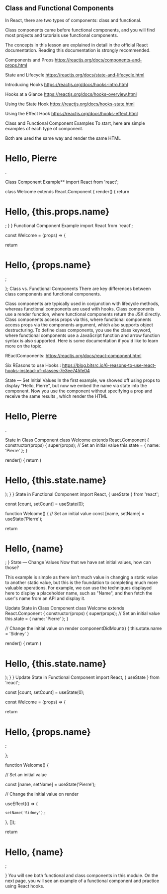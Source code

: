 Class and Functional Components
-----------------------------

In React, there are two types of components: class and functional.

Class components came before functional components, and you will find most projects and tutorials use functional components.

The concepts in this lesson are explained in detail in the official React documentation. Reading this documentation is strongly recommended.



Components and Props
https://reactjs.org/docs/components-and-props.html

State and Lifecycle
https://reactjs.org/docs/state-and-lifecycle.html

Introducing Hooks
https://reactjs.org/docs/hooks-intro.html

Hooks at a Glance
https://reactjs.org/docs/hooks-overview.html

Using the State Hook
https://reactjs.org/docs/hooks-state.html

Using the Effect Hook
https://reactjs.org/docs/hooks-effect.html

Class and Functional Component Examples
To start, here are simple examples of each type of component.

Both are used the same way <Welcome name="Pierre" /> and render the same HTML <h1>Hello, Pierre</h1>.

Class Component Example**
import React from 'react';

class Welcome extends React.Component {
  render() {
    return <h1>Hello, {this.props.name}</h1>;
  }
}
Functional Component Example
import React from 'react';

const Welcome = (props) => {

  return <h1>Hello, {props.name}</h1>;

};
Class vs. Functional Components
There are key differences between class components and functional components.

Class components are typically used in conjunction with lifecycle methods, whereas functional components are used with hooks.
Class components use a render function, where functional components return the JSX directly.
Class components access props via this, where functional components access props via the components argument, which also supports object destructuring.
To define class components, you use the class keyword, where functional components use a JavaScript function and arrow function syntax is also supported.
Here is some documentation if you'd like to learn more on the topic.

REactComponents: https://reactjs.org/docs/react-component.html

Six REasons to use Hooks :  https://blog.bitsrc.io/6-reasons-to-use-react-hooks-instead-of-classes-7e3ee745fe04

State — Set Initial Values
In the first example, we showed off using props to display "Hello, Pierre", but now we embed the name via state into the component. Now you use the component without specifying a prop and receive the same results <Welcome />, which render the HTML <h1>Hello, Pierre</h1>.

State in Class Component
class Welcome extends React.Component {
  constructor(props) {
    super(props);
    // Set an initial value 
    this.state = {
      name: 'Pierre'
    };
  }

  render() {
    return (
      <div>
        <h1>Hello, {this.state.name}</h1>
      </div>
    );
  }
}
State in Functional Component
import React, { useState } from 'react';

const [count, setCount] = useState(0);

function Welcome() {
  // Set an initial value
  const [name, setName] = useState('Pierre');

  return <h1>Hello, {name}</h1>;
}
State — Change Values
Now that we have set initial values, how can those?

This example is simple as there isn't much value in changing a static value to another static value, but this is the foundation to completing much more valuable operations. For example, we can use the techniques displayed here to display a placeholder name, such as "Name", and then fetch the user's name from an API and display it.

Update State in Class Component
class Welcome extends React.Component {
  constructor(props) {
    super(props);
    // Set an initial value 
    this.state = {
      name: 'Pierre'
    };
  }

  // Change the initial value on render
  componentDidMount() {
    this.state.name = 'Sidney'
  }

  render() {
    return (
      <div>
        <h1>Hello, {this.state.name}</h1>
      </div>
    );
  }
}
Update State in Functional Component
import React, { useState } from 'react';

const [count, setCount] = useState(0);

const Welcome = (props) => {

  return <h1>Hello, {props.name}</h1>;

};

function Welcome() {

  // Set an initial value

  const [name, setName] = useState('Pierre');

  // Change the initial value on render

  useEffect(() => {

    setName('Sidney');

  }, []);

  return <h1>Hello, {name}</h1>;

}
You will see both functional and class components in this module. On the next page, you will see an example of a functional component and practice using React hooks.

